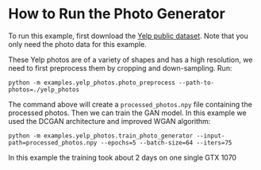 # How to Run the Photo Generator
To run this example, first download the [Yelp public dataset](https://www.yelp.com/dataset_challenge/dataset).
Note that you only need the photo data for this example.

These Yelp photos are of a variety of shapes and has a high resolution,
we need to first preprocess them by cropping and down-sampling. Run:

    python -m examples.yelp_photos.photo_preprocess --path-to-photos=./yelp_photos
  
The command above will create a `processed_photos.npy` file containing the processed photos.
Then we can train the GAN model. In this example we used the DCGAN architecture and improved WGAN algorithm:

    python -m examples.yelp_photos.train_photo_generator --input-path=processed_photos.npy --epochs=5 --batch-size=64 --iters=75
 
In this example the training took about 2 days on one single GTX 1070
